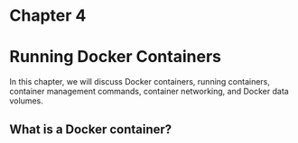 # Chapter 4

# Running Docker Containers

In this chapter, we will discuss Docker containers, running containers, container management commands, container networking, and Docker data volumes.

## What is a Docker container?

